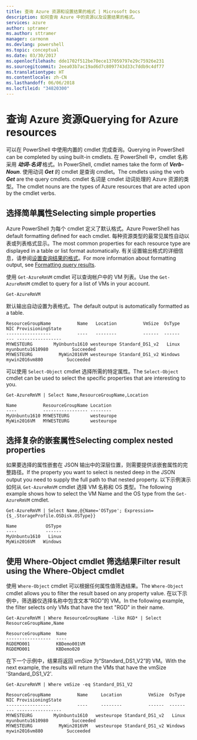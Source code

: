 ```yaml
---
title: 查询 Azure 资源和设置结果的格式 | Microsoft Docs
description: 如何查询 Azure 中的资源以及设置结果的格式。
services: azure
author: sptramer
ms.author: sttramer
manager: carmonm
ms.devlang: powershell
ms.topic: conceptual
ms.date: 03/30/2017
ms.openlocfilehash: dde1702f512be70ece137059797e29c75926e231
ms.sourcegitcommit: 2eea03b7ac19ad6d7c8097743d33c7ddb9c4df77
ms.translationtype: HT
ms.contentlocale: zh-CN
ms.lasthandoff: 06/06/2018
ms.locfileid: "34820300"
---
```

# <a name="querying-for-azure-resources"></a><span data-ttu-id="5305f-103">查询 Azure 资源</span><span class="sxs-lookup"><span data-stu-id="5305f-103">Querying for Azure resources</span></span>

<span data-ttu-id="5305f-104">可以在 PowerShell 中使用内置的 cmdlet 完成查询。</span><span class="sxs-lookup"><span data-stu-id="5305f-104">Querying in PowerShell can be completed by using built-in cmdlets.</span></span> <span data-ttu-id="5305f-105">在 PowerShell 中，cmdlet 名称采用 **_动词-名词_** 格式。</span><span class="sxs-lookup"><span data-stu-id="5305f-105">In PowerShell, cmdlet names take the form of **_Verb-Noun_**.</span></span> <span data-ttu-id="5305f-106">使用动词 **_Get_** 的 cmdlet 是查询 cmdlet。</span><span class="sxs-lookup"><span data-stu-id="5305f-106">The cmdlets using the verb **_Get_** are the query cmdlets.</span></span> <span data-ttu-id="5305f-107">cmdlet 名词是 cmdlet 动词处理的 Azure 资源的类型。</span><span class="sxs-lookup"><span data-stu-id="5305f-107">The cmdlet nouns are the types of Azure resources that are acted upon by the cmdlet verbs.</span></span>

## <a name="selecting-simple-properties"></a><span data-ttu-id="5305f-108">选择简单属性</span><span class="sxs-lookup"><span data-stu-id="5305f-108">Selecting simple properties</span></span>

<span data-ttu-id="5305f-109">Azure PowerShell 为每个 cmdlet 定义了默认格式。</span><span class="sxs-lookup"><span data-stu-id="5305f-109">Azure PowerShell has default formatting defined for each cmdlet.</span></span> <span data-ttu-id="5305f-110">每种资源类型的最常见属性自动以表或列表格式显示。</span><span class="sxs-lookup"><span data-stu-id="5305f-110">The most common properties for each resource type are displayed in a table or list format automatically.</span></span> <span data-ttu-id="5305f-111">有关设置输出格式的详细信息，请参阅[设置查询结果的格式](formatting-output.md)。</span><span class="sxs-lookup"><span data-stu-id="5305f-111">For more information about formatting output, see [Formatting query results](formatting-output.md).</span></span>

<span data-ttu-id="5305f-112">使用 `Get-AzureRmVM` cmdlet 可以查询帐户中的 VM 列表。</span><span class="sxs-lookup"><span data-stu-id="5305f-112">Use the `Get-AzureRmVM` cmdlet to query for a list of VMs in your account.</span></span>

```azurepowershell-interactive
Get-AzureRmVM
```

<span data-ttu-id="5305f-113">默认输出自动设置为表格式。</span><span class="sxs-lookup"><span data-stu-id="5305f-113">The default output is automatically formatted as a table.</span></span>

```output
ResourceGroupName          Name   Location          VmSize  OsType              NIC ProvisioningState
-----------------          ----   --------          ------  ------              --- -----------------
MYWESTEURG        MyUnbuntu1610 westeurope Standard_DS1_v2   Linux myunbuntu1610980         Succeeded
MYWESTEURG          MyWin2016VM westeurope Standard_DS1_v2 Windows   mywin2016vm880         Succeeded
```

<span data-ttu-id="5305f-114">可以使用 `Select-Object` cmdlet 选择所需的特定属性。</span><span class="sxs-lookup"><span data-stu-id="5305f-114">The `Select-Object` cmdlet can be used to select the specific properties that are interesting to you.</span></span>

```azurepowershell-interactive
Get-AzureRmVM | Select Name,ResourceGroupName,Location
```

```output
Name          ResourceGroupName Location
----          ----------------- --------
MyUnbuntu1610 MYWESTEURG        westeurope
MyWin2016VM   MYWESTEURG        westeurope
```

## <a name="selecting-complex-nested-properties"></a><span data-ttu-id="5305f-115">选择复杂的嵌套属性</span><span class="sxs-lookup"><span data-stu-id="5305f-115">Selecting complex nested properties</span></span>

<span data-ttu-id="5305f-116">如果要选择的属性嵌套在 JSON 输出中的深层位置，则需要提供该嵌套属性的完整路径。</span><span class="sxs-lookup"><span data-stu-id="5305f-116">If the property you want to select is nested deep in the JSON output you need to supply the full path to that nested property.</span></span> <span data-ttu-id="5305f-117">以下示例演示如何从 `Get-AzureRmVM` cmdlet 选择 VM 名称和 OS 类型。</span><span class="sxs-lookup"><span data-stu-id="5305f-117">The following example shows how to select the VM Name and the OS type from the `Get-AzureRmVM` cmdlet.</span></span>

```azurepowershell-interactive
Get-AzureRmVM | Select Name,@{Name='OSType'; Expression={$_.StorageProfile.OSDisk.OSType}}
```

```output
Name           OSType
----           ------
MyUnbuntu1610   Linux
MyWin2016VM   Windows
```

## <a name="filter-result-using-the-where-object-cmdlet"></a><span data-ttu-id="5305f-118">使用 Where-Object cmdlet 筛选结果</span><span class="sxs-lookup"><span data-stu-id="5305f-118">Filter result using the Where-Object cmdlet</span></span>

<span data-ttu-id="5305f-119">使用 `Where-Object` cmdlet 可以根据任何属性值筛选结果。</span><span class="sxs-lookup"><span data-stu-id="5305f-119">The `Where-Object` cmdlet allows you to filter the result based on any property value.</span></span> <span data-ttu-id="5305f-120">在以下示例中，筛选器仅选择名称中包含文本“RGD”的 VM。</span><span class="sxs-lookup"><span data-stu-id="5305f-120">In the following example, the filter selects only VMs that have the text "RGD" in their name.</span></span>

```azurepowershell-interactive
Get-AzureRmVM | Where ResourceGroupName -like RGD* | Select ResourceGroupName,Name
```

```output
ResourceGroupName  Name
-----------------  ----
RGDEMO001          KBDemo001VM
RGDEMO001          KBDemo020
```

<span data-ttu-id="5305f-121">在下一个示例中，结果将返回 vmSize 为“Standard_DS1_V2”的 VM。</span><span class="sxs-lookup"><span data-stu-id="5305f-121">With the next example, the results will return the VMs that have the vmSize 'Standard_DS1_V2'.</span></span>

```azurepowershell-interactive
Get-AzureRmVM | Where vmSize -eq Standard_DS1_V2
```

```output
ResourceGroupName          Name     Location          VmSize  OsType              NIC ProvisioningState
-----------------          ----     --------          ------  ------              --- -----------------
MYWESTEURG        MyUnbuntu1610   westeurope Standard_DS1_v2   Linux myunbuntu1610980         Succeeded
MYWESTEURG          MyWin2016VM   westeurope Standard_DS1_v2 Windows   mywin2016vm880         Succeeded
```